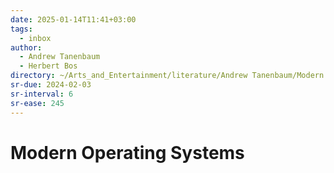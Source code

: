 ```yaml
---
date: 2025-01-14T11:41+03:00
tags:
  - inbox
author:
  - Andrew Tanenbaum
  - Herbert Bos
directory: ~/Arts_and_Entertainment/literature/Andrew Tanenbaum/Modern Operating Systems (1856)/
sr-due: 2024-02-03
sr-interval: 6
sr-ease: 245
---
```


# Modern Operating Systems

